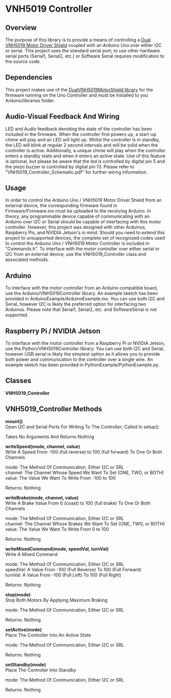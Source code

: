 # VNH5019 Controller

## Overview

The purpose of this library is to provide a means of controlling a [Dual VNH5019 Motor Driver
Shield](https://www.pololu.com/product/2507) coupled with an Arduino Uno over either I2C or serial.
This project uses the standard serial port; to use other hardware serial ports (Serial1, Serial2, etc.)
or Software Serial requires modification to the source code.


## Dependencies

This project makes use of the [DualVNH5019MotorShield library](https://github.com/pololu/dual-vnh5019-motor-shield)
for the firmware running on the Uno Controller and must be installed to you Arduino/libraries
folder.


## Audio-Visual Feedback And Wiring

LED and Audio feedback denoting the state of the controller has been included in the firmware. When
the controller first powers up, a start-up chime will play and an LED will light up. Whilst the controller
is in standby, the LED will blink at regular 2 second intervals and will be solid when the controller
is active. Additionally, a unique chime will play when the controller enters a standby state and when
it enters an active state. Use of this feature is optional, but please be aware that the led is controlled
by digital pin 5 and the piezo buzzer is controlled by digital pin 13. Please refer to "VNH5019_Controller_Schematic.pdf"
for further wiring information.


## Usage

In order to control the Arduino Uno / VNH5019 Motor Driver Shield from an external device, the corresponding
firmware found in Firmware/Firmware.ino must be uploaded to the receiving Arduino. In theory, any programmable
device capable of communicating with an Arduino over I2C or Serial should be capable of interfacing with
this motor controller. However, this project was designed with other Arduinos, Raspberry Pis, and NVIDIA
Jetson's in mind. Should you need to extend this project to unsupported devices, the complete set of
recognized codes used to control the Arduino Uno / VNH5019 Motor Controller is included in "Commands.h".
To interface with the motor controller over either serial or I2C from an external device, use the
VNH5019_Controller class and associated methods.


## Arduino

To interface with the motor controller from an Arduino compatible board, use the Arduino/VNH5019Controller
library. An example sketch has been provided in ArduinoExample/ArduinoExample.ino. You can use both I2C
and Serial, however I2C is likely the preferred option for interfacing two Arduinos. Please note that
Serial1, Serial2, etc. and SoftwareSerial is not supported.


## Raspberry Pi / NVIDIA Jetson

To interface with the motor controller from a Raspberry Pi or NVIDIA Jetson, use the Python/VNH5019Controller
library. You can use both I2C and Serial, however USB serial is likely the simplest option as it allows
you to provide both power and communication to the controller over a single wire. An example sketch has
been provided in PythonExample/PythonExample.py.


## Classes

**VNH5019_Controller**


## VNH5019_Controller Methods

**mount()**\
Open I2C and Serial Ports For Writing To The Controller; Called In setup()

Takes No Arguments And Returns Nothing


**writeSpeed(mode, channel, value)**\
Write A Speed From -100 (full reverse) to 100 (full forward) To One Or Both Channels

mode: The Method Of Communication, Either I2C or SRL\
channel: The Channel Whose Speed We Want To Set (ONE, TWO, or BOTH)\
value: The Value We Want To Write From -100 to 100

Returns: Nothing


**writeBrake(mode, channel, value)**\
Write A Brake Value From 0 (coast) to 100 (full brake) To One Or Both Channels

mode: The Method Of Communication, Either I2C or SRL\
channel: The Channel Whose Brakes We Want To Set (ONE, TWO, or BOTH)\
value: The Value We Want To Write From 0 to 100

Returns: Nothing


**writeMixedCommand(mode, speedVal, turnVal)**\
Write A Mixed Command

mode: The Method Of Communication, Either I2C or SRL\
speedVal: A Value From -100 (Full Reverse) To 100 (Full Forward)\
turnVal: A Value From -100 (Full Left) To 100 (Full Right)

Returns: Nothing


**stop(mode)**\
Stop Both Motors By Applying Maximum Braking

mode: The Method Of Communication, Either I2C or SRL

Returns: Nothing


**setActive(mode)**\
Place The Controller Into An Active State

mode: The Method Of Communication, Either I2C or SRL

Returns: Nothing


**setStandby(mode)**\
Place The Controller Into Standby

mode: The Method Of Communication, Either I2C or SRL

Returns: Nothing
